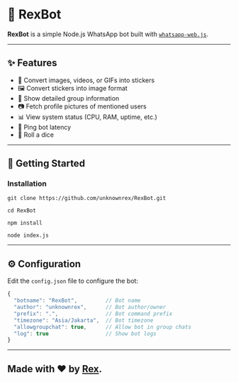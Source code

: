 # 🤖 RexBot

**RexBot** is a simple Node.js WhatsApp bot built with [`whatsapp-web.js`](https://github.com/pedroslopez/whatsapp-web.js).

---

## ✨ Features

- 💟 Convert images, videos, or GIFs into stickers
- 🖼️ Convert stickers into image format
- 👥 Show detailed group information
- 📷 Fetch profile pictures of mentioned users
- 📊 View system status (CPU, RAM, uptime, etc.)
- 🏓 Ping bot latency
- 🎲 Roll a dice

---

## 🚀 Getting Started

### Installation

```
git clone https://github.com/unknownrex/RexBot.git

cd RexBot

npm install

node index.js
```

---

## ⚙️ Configuration
Edit the `config.json` file to configure the bot:
```javascript
{
  "botname": "RexBot",         // Bot name
  "author": "unknownrex",      // Bot author/owner
  "prefix": ".",               // Bot command prefix
  "timezone": "Asia/Jakarta",  // Bot timezone
  "allowgroupchat": true,      // Allow bot in group chats
  "log": true                  // Show bot logs
}
```

---

## Made with ❤️ by [Rex](https://github.com/unknownrex).

